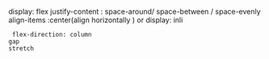
display: flex
	justify-content : space-around/ space-between / space-evenly
	 align-items :center(align horizontally ) or display: inli
	
	 flex-direction: column
	gap
	stretch
	
